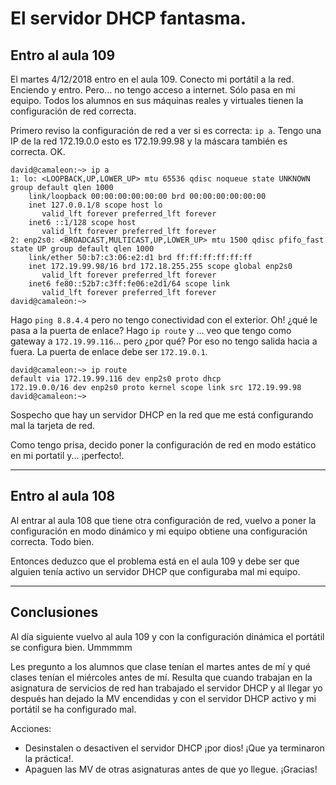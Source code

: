 
# El servidor DHCP fantasma.

## Entro al aula 109

El martes 4/12/2018 entro en el aula 109. Conecto mi portátil a la red.
Enciendo y entro. Pero... no tengo acceso a internet. Sólo pasa en mi equipo. Todos los alumnos en sus máquinas reales y virtuales tienen la configuración de red correcta.

Primero reviso la configuración de red a ver si es correcta:
`ip a`. Tengo una IP de la red 172.19.0.0 esto es 172.19.99.98 y la máscara también es correcta. OK.

```
david@camaleon:~> ip a
1: lo: <LOOPBACK,UP,LOWER_UP> mtu 65536 qdisc noqueue state UNKNOWN group default qlen 1000
    link/loopback 00:00:00:00:00:00 brd 00:00:00:00:00:00
    inet 127.0.0.1/8 scope host lo
       valid_lft forever preferred_lft forever
    inet6 ::1/128 scope host
       valid_lft forever preferred_lft forever
2: enp2s0: <BROADCAST,MULTICAST,UP,LOWER_UP> mtu 1500 qdisc pfifo_fast state UP group default qlen 1000
    link/ether 50:b7:c3:06:e2:d1 brd ff:ff:ff:ff:ff:ff
    inet 172.19.99.98/16 brd 172.18.255.255 scope global enp2s0
       valid_lft forever preferred_lft forever
    inet6 fe80::52b7:c3ff:fe06:e2d1/64 scope link
       valid_lft forever preferred_lft forever
david@camaleon:~> 
```

Hago `ping 8.8.4.4` pero no tengo conectividad con el exterior. Oh! ¿qué le pasa a la puerta de enlace? Hago `ip route`  y ... veo que tengo como gateway a `172.19.99.116`... pero ¿por qué? Por eso no tengo salida hacia  a fuera. La puerta de enlace debe ser `172.19.0.1`.

```
david@camaleon:~> ip route
default via 172.19.99.116 dev enp2s0 proto dhcp
172.19.0.0/16 dev enp2s0 proto kernel scope link src 172.19.99.98
david@camaleon:~>
```

Sospecho que hay un servidor DHCP en la red que me está configurando mal la tarjeta de red.

Como tengo prisa, decido poner la configuración de red en modo estático en mi portatil y... ¡perfecto!.

---

## Entro al aula 108

Al entrar al aula 108 que tiene otra configuración de red, vuelvo a poner la configuración en modo dinámico y mi equipo obtiene una configuración correcta. Todo bien.

Entonces deduzco que el problema está en el aula 109 y debe ser que alguien tenía activo un servidor DHCP que configuraba mal mi equipo.

---

## Conclusiones

Al día siguiente vuelvo al aula 109 y con la configuración dinámica el portátil se configura bien. Ummmmm

Les pregunto a los alumnos que clase tenían el martes antes de mí y qué clases tenían el miércoles antes de mí. Resulta que cuando trabajan en la asignatura de servicios de red han trabajado el servidor DHCP y al llegar yo después han dejado la MV encendidas y con el servidor DHCP activo y mi portátil se ha configurado mal.

Acciones:
* Desinstalen o desactiven el servidor DHCP ¡por dios! ¡Que ya terminaron la práctica!.
* Apaguen las MV de otras asignaturas antes de que yo llegue. ¡Gracias!
